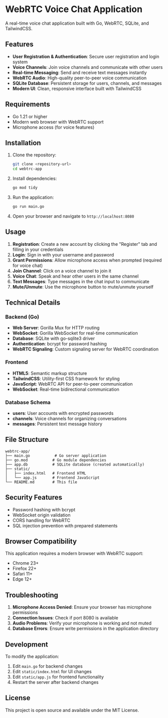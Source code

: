# WebRTC Voice Chat Application

A real-time voice chat application built with Go, WebRTC, SQLite, and TailwindCSS.

## Features

- **User Registration & Authentication**: Secure user registration and login system
- **Voice Channels**: Join voice channels and communicate with other users
- **Real-time Messaging**: Send and receive text messages instantly
- **WebRTC Audio**: High-quality peer-to-peer voice communication
- **SQLite Database**: Persistent storage for users, channels, and messages
- **Modern UI**: Clean, responsive interface built with TailwindCSS

## Requirements

- Go 1.21 or higher
- Modern web browser with WebRTC support
- Microphone access (for voice features)

## Installation

1. Clone the repository:
   ```bash
   git clone <repository-url>
   cd webtrc-app
   ```

2. Install dependencies:
   ```bash
   go mod tidy
   ```

3. Run the application:
   ```bash
   go run main.go
   ```

4. Open your browser and navigate to `http://localhost:8080`

## Usage

1. **Registration**: Create a new account by clicking the "Register" tab and filling in your credentials
2. **Login**: Sign in with your username and password
3. **Grant Permissions**: Allow microphone access when prompted (required for voice chat)
4. **Join Channel**: Click on a voice channel to join it
5. **Voice Chat**: Speak and hear other users in the same channel
6. **Text Messages**: Type messages in the chat input to communicate
7. **Mute/Unmute**: Use the microphone button to mute/unmute yourself

## Technical Details

### Backend (Go)
- **Web Server**: Gorilla Mux for HTTP routing
- **WebSocket**: Gorilla WebSocket for real-time communication
- **Database**: SQLite with go-sqlite3 driver
- **Authentication**: bcrypt for password hashing
- **WebRTC Signaling**: Custom signaling server for WebRTC coordination

### Frontend
- **HTML5**: Semantic markup structure
- **TailwindCSS**: Utility-first CSS framework for styling
- **JavaScript**: WebRTC API for peer-to-peer communication
- **WebSocket**: Real-time bidirectional communication

### Database Schema
- **users**: User accounts with encrypted passwords
- **channels**: Voice channels for organizing conversations
- **messages**: Persistent text message history

## File Structure

```
webtrc-app/
├── main.go           # Go server application
├── go.mod           # Go module dependencies
├── app.db           # SQLite database (created automatically)
├── static/
│   ├── index.html   # Frontend HTML
│   └── app.js       # Frontend JavaScript
└── README.md        # This file
```

## Security Features

- Password hashing with bcrypt
- WebSocket origin validation
- CORS handling for WebRTC
- SQL injection prevention with prepared statements

## Browser Compatibility

This application requires a modern browser with WebRTC support:
- Chrome 23+
- Firefox 22+
- Safari 11+
- Edge 12+

## Troubleshooting

1. **Microphone Access Denied**: Ensure your browser has microphone permissions
2. **Connection Issues**: Check if port 8080 is available
3. **Audio Problems**: Verify your microphone is working and not muted
4. **Database Errors**: Ensure write permissions in the application directory

## Development

To modify the application:

1. Edit `main.go` for backend changes
2. Edit `static/index.html` for UI changes
3. Edit `static/app.js` for frontend functionality
4. Restart the server after backend changes

## License

This project is open source and available under the MIT License.